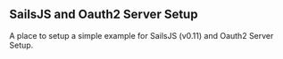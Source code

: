 ## SailsJS and Oauth2 Server Setup

A place to setup a simple example for SailsJS (v0.11) and Oauth2 Server Setup.
